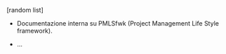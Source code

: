 [random list]

* Documentazione interna su PMLSfwk (Project Management Life Style framework).
+ ...
